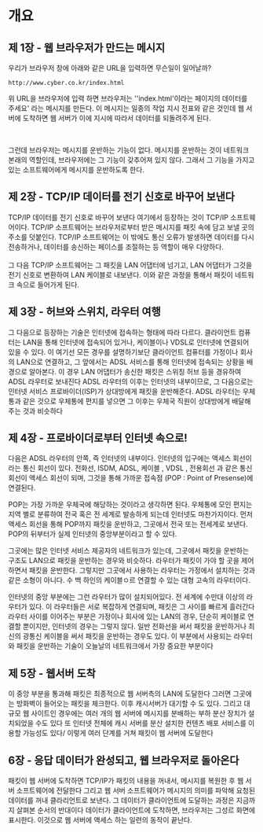 # 개요

## 제 1장 - 웹 브라우저가 만드는 메시지
우리가 브라우저 창에 아래와 같은 URL을 입력하면 무슨일이 일어날까?
```
http://www.cyber.co.kr/index.html
```
위 URL을 브라우저에 입력 하면 브라우저는 ''index.html'이라는 페이지의 데이터를 주세요' 라는 메시지를 만든다. 
이 메시지는 일종의 작업 지시 전표와 같은 것인데 웹 서버에 도착하면 웹 서버가 이에 지시에 따라서 데이터를 되돌려주게 된다.

<br>

그런데 브라우저는 메시지를 운반하는 기능이 없다. 메시지를 운반하는 것이 네트워크 본래의 역할인데, 브라우저에는 그 기능이 갖추어져 있지 않다. 그래서 그 기능을 가지고 있는 소프트웨어에게 메시지를 운반하도록 한다.

## 제 2장 - TCP/IP 데이터를 전기 신호로 바꾸어 보낸다
TCP/IP 데이터를 전기 신호로 바꾸어 보낸다
여기에서 등장하는 것이 TCP/IP 소프트웨어이다. TCP/IP 소프트웨어는 브라우저로부터 받은 메시지를 패킷 속에 담고 보낼 곳의 주소를 덧붙인다. TCP/IP 소프트웨어는 이 밖에도 통신
오류가 발생하면 데이터를 다시 전송하거나, 데이터를 송신하는 페이스를 조절하는 등 역할이 매우 다양하다.
<br>
<br>
그 다음 TCP/IP 소프트웨어는 그 패킷을 LAN 어댑터에 넘기고, LAN 어댑터가 그것을 전기 신호로 변환하여 LAN 케이블로 내보낸다. 이와 같은 과정을 통해서 패킷이 네트워크 속으로 들어가게 된다.


## 제 3장 - 허브와 스위치, 라우터 여행
그 다음으로 등장하는 기술은 인터넷에 접속하는 형태에 따라 다르다. 클라이언트 컴퓨터는 LAN을 통해 인터넷에 접속되어 있거나, 케이블이나 VDSL로 인터넷에 연결되어 있을 수 있다.
이 여기선 모든 경우를 설명하기보단 클라이언트 컴퓨터를 가정이나 회사의 LAN으로 연결하고, 그 앞에서는 ADSL 서비스를 통해 인터넷에 접속되는 상황을 배경으로 알아본다.
이 경우 LAN 어댑터가 송신한 패킷은 스위칭 허브 등을 경유하여 ADSL 라우터로 보내진다 ADSL 라우터의 이후는 인터넷의 내부이므로, 그 다음으로는 인터넷 서비스 프로바이더(ISP)가 상대방에게 패킷을 운반해준다. ADSL 라우터는 우체통과 같은 것으로 
우체통에 편지를 넣으면 그 이후는 우체국 직원이 상대방에게 배달해 주는 것과 비슷하다

## 제 4장 - 프로바이더로부터 인터넷 속으로!
다음은 ADSL 라우터의 안쪽, 즉 인터넷의 내부이다. 인터넷의 입구에는 액세스 회선이라는 통신 회선이 있다. 전화선, ISDM, ADSL, 케이블 , VDSL , 전용회선 과 같은 통신 회선이 액세스 회선이 되며, 그것을 통해 가까운 접속점
(POP : Point of Presense)에 연결된다.

POP는 가장 가까운 우체국에 해당하는 것이라고 생각하면 된다. 우체통에 모인 편지는 지역 별로 분류하여 전국 혹은 전 세계로 발송하게 되는데 인터넷도 마찬가지이다. 먼저 액세스 회선을 통해
POP까지 패킷을 운반하고, 그곳에서 전국 또는 전세계로 보낸다. POP의 뒤부터가 실제 인터넷의 중앙부분이라고 할 수 있다. 

그곳에는 많은 인터넷 서비스 제공자의 네트워크가 있는데, 그곳에서 패킷을 운반하는 구조도 LAN으로 패킷을 운반하는 경우와 비슷하다. 라우터가 패킷이 가야 할 곳을 제어하면서 패킷을 운반한다. 그렇지만 그곳에서 사용하는
라우터는 가정에서 설치하는 것과 같은 소형이 아니다. 수 백 하인의 케이블ㅇ르 연결할 수 있는 대형 고속의 라우터이다.

인터넷의 중앙 부분에는 그런 라우터가 많이 설치되어있다. 전 세계에 수만대 이상의 라우터가 있다. 이 라우터들은 서로 복잡하게 연결되며, 패킷은 그 사이를 빠르게 흘러간다
라우터 사이를 이어주는 부분은 가정이나 회사에 있는 LAN의 경우, 단순히 케이블로 연결할 뿐이지만, 인터넷의 경우는 그렇지 않다. 일반 전화선을 써서 패킷을 운반하거나 최신의 광통신 케이블을 
써서 패킷을 운반하는 경우도 있다. 이 부분에서 사용되는 라우터와 패킷을 운반하는 기술이 오늘날의 네트워크에서 가장 중요한 부분이다

## 제 5장 - 웹서버 도착
이 중앙 부분을 통과해 패킷은 최종적으로 웹 서버측의 LAN에 도달한다 그러면 그곳에는 방화벽이 들어오는 패킷을 체크한다.
이후 캐시서버가 대기할 수 도 있다. 그리고 대규모 웹 사이트인 경우에는 여러 개의 웹 서버에 메시지를 분배하는 부하 분산 장치가 설치되었을 수도 있다 또 인터넷 전체에 캐시 서버를 분산 설치한 컨텐츠 배포
서비스를 이용할 가능성도 있다/ 이렇게 여러 단계를 거쳐 패킷이 웹 서버에 도달한다

## 6장 - 응답 데이터가 완성되고, 웹 브라우저로 돌아온다
패킷이 웹 서버에 도착하면 TCP/IP가 패킷의 내용을 꺼내서, 메시지를 복원한 후 웹 서버 소프트웨어에 전달한다 그리고 웹 서버 소프트웨어가 메시지의 의미를 파악해 요청된 데이터를 꺼내 클라리언트로 보낸다. 그 데이터가 클라이언트에 
도달하는 과정은 지금까지 살펴본 순서의 반대이다
데이터가 클라이언트에 도착하면, 브라우저는 그성르 화면에 표시한다. 이것으로 웹 서버에 액세스 하는 일련의 동작이 끝난다.
